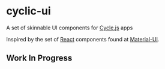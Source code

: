 # cyclic-ui
A set of skinnable UI components for [Cycle.js](https://cycle.js.org) apps

Inspired by the set of [React](https://facebook.github.io/react/) components found at [Material-UI](https://github.com/callemall/material-ui).

## Work In Progress
